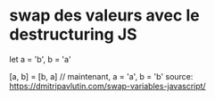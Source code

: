 # swap des valeurs avec le destructuring JS

let a = 'b', b = 'a'

[a, b] = [b, a] // maintenant, a = 'a', b = 'b'
source: https://dmitripavlutin.com/swap-variables-javascript/


